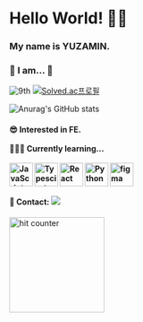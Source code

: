 
<h1> Hello World! 👋🏻 </h1>  

### My name is YUZAMIN.

<h3>🐥 I am... 🐥</h3>

<p display="flex">  
  
 ![9th](https://likelion-badge.herokuapp.com/api/likelion_shield_badge?generation=9) [![Solved.ac프로필](http://mazassumnida.wtf/api/mini/generate_badge?boj=crmn)](https://solved.ac/crmn)  
 
![Anurag's GitHub stats](https://github-readme-stats.vercel.app/api?username=nvrtmd&hide=stars&count_private=true&show_icons=true&theme=tokyonight)

<!-- ![Leetcode Stats](https://leetcard.jacoblin.cool/user8863ZS?theme=unicorn) -->
  
  
<!--  <a href="https://opgc.me/#/users/nvrtmd" target="_blank"><img src="https://api.opgc.me/githubs/users/nvrtmd/tag/?theme=basic" /></a> -->
   
<h4>
😎 Interested in FE. <br /><br />
👩🏻‍💻 Currently learning... <br /><br />
<a href="https://developer.mozilla.org/en-US/docs/Web/JavaScript" target="_blank"> <img align="left" alt="JavaScript" height ="42px"  src="https://raw.githubusercontent.com/rahul-jha98/github_readme_icons/main/language_and_tools/square/javascript/javascript.svg"> </a>
<a href="https://www.typescriptlang.org/" target="_blank"><img align="left" alt="Typescirpt" height ="42px" src="https://raw.githubusercontent.com/rahul-jha98/github_readme_icons/main/language_and_tools/square/typescript/typescript.svg"></a>
<a href="https://reactjs.org/" target="_blank"> <img align="left" alt="React" height ="42px" src="https://raw.githubusercontent.com/rahul-jha98/github_readme_icons/main/language_and_tools/square/react/react.svg"></a>
<a href="https://www.figma.com/" target="_blank"> <img src="https://raw.githubusercontent.com/rahul-jha98/github_readme_icons/main/language_and_tools/square/figma/figma.svg" alt="figma" height='42px'/> </a>
<a href="https://www.python.org" target="_blank"><img align="left" alt="Python" height ="42px" src="https://raw.githubusercontent.com/rahul-jha98/github_readme_icons/main/language_and_tools/square/python/python.svg"></a>
 


<br />
<br />
💌 Contact:       <a href="mailto:mmyyjjj@naver.com"><img src="https://img.shields.io/badge/Mail-005FF9?style=flat&logo=Mail.Ru&logoColor=white&link=mmyyjjj@naver.com"/></a>  

</h4>

<!-- <br /> -->

<img src="https://profile-counter.glitch.me/nvrtmd/count.svg" alt="hit counter" align="center" style="width: 170px;">

  

